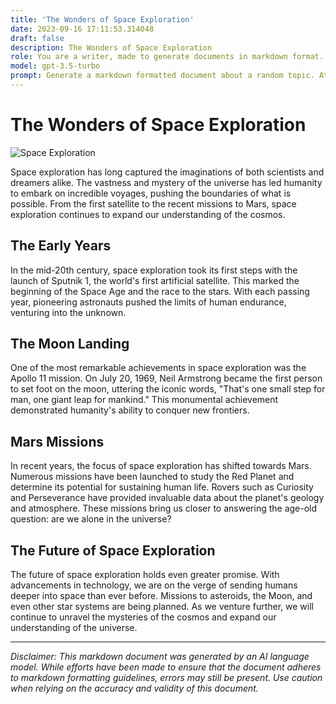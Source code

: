 ```yaml
---
title: 'The Wonders of Space Exploration'
date: 2023-09-16 17:11:53.314048
draft: false
description: The Wonders of Space Exploration
role: You are a writer, made to generate documents in markdown format. It is very important that all of the documents you generate are in valid markdown format.
model: gpt-3.5-turbo
prompt: Generate a markdown formatted document about a random topic. At the bottom, include a disclaimer explaining that the document was generated by you. The first line of the document should be the title. Make sure that the entire document is in proper markdown format, using a mix of various tags to make the document visually appealing.
---
```


# The Wonders of Space Exploration

![Space Exploration](https://images.unsplash.com/photo-1500847857088-4db0187887e7)

Space exploration has long captured the imaginations of both scientists and dreamers alike. The vastness and mystery of the universe has led humanity to embark on incredible voyages, pushing the boundaries of what is possible. From the first satellite to the recent missions to Mars, space exploration continues to expand our understanding of the cosmos.

## The Early Years

In the mid-20th century, space exploration took its first steps with the launch of Sputnik 1, the world's first artificial satellite. This marked the beginning of the Space Age and the race to the stars. With each passing year, pioneering astronauts pushed the limits of human endurance, venturing into the unknown.

## The Moon Landing

One of the most remarkable achievements in space exploration was the Apollo 11 mission. On July 20, 1969, Neil Armstrong became the first person to set foot on the moon, uttering the iconic words, "That's one small step for man, one giant leap for mankind." This monumental achievement demonstrated humanity's ability to conquer new frontiers.

## Mars Missions

In recent years, the focus of space exploration has shifted towards Mars. Numerous missions have been launched to study the Red Planet and determine its potential for sustaining human life. Rovers such as Curiosity and Perseverance have provided invaluable data about the planet's geology and atmosphere. These missions bring us closer to answering the age-old question: are we alone in the universe?

## The Future of Space Exploration

The future of space exploration holds even greater promise. With advancements in technology, we are on the verge of sending humans deeper into space than ever before. Missions to asteroids, the Moon, and even other star systems are being planned. As we venture further, we will continue to unravel the mysteries of the cosmos and expand our understanding of the universe.

---

*Disclaimer: This markdown document was generated by an AI language model. While efforts have been made to ensure that the document adheres to markdown formatting guidelines, errors may still be present. Use caution when relying on the accuracy and validity of this document.*